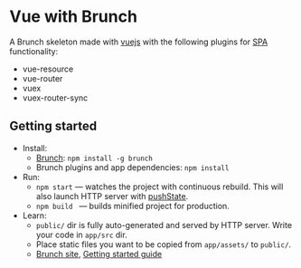 # Vue with Brunch

A Brunch skeleton made with [vuejs](http://vuejs.org) with the following plugins for [SPA](https://en.wikipedia.org/wiki/Single-page_application) functionality:
* vue-resource
* vue-router
* vuex
* vuex-router-sync

## Getting started
* Install:
    * [Brunch](http://brunch.io): `npm install -g brunch`
    * Brunch plugins and app dependencies: `npm install`
* Run:
    * `npm start` — watches the project with continuous rebuild. This will also launch HTTP server with [pushState](https://developer.mozilla.org/en-US/docs/Web/Guide/API/DOM/Manipulating_the_browser_history).
    * `npm build ` — builds minified project for production.
* Learn:
    * `public/` dir is fully auto-generated and served by HTTP server.  Write your code in `app/src` dir.
    * Place static files you want to be copied from `app/assets/` to `public/`.
    * [Brunch site](http://brunch.io), [Getting started guide](https://github.com/brunch/brunch-guide#readme)
